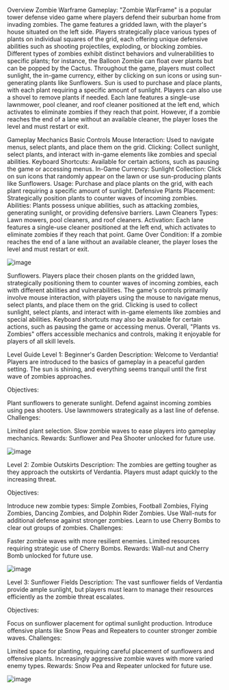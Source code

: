 Overview
Zombie Warframe Gameplay: "Zombie WarFrame" is a popular tower defense video game where players defend their suburban home from invading zombies. The game features a gridded lawn, with the player's house situated on the left side. Players strategically place various types of plants on individual squares of the grid, each offering unique defensive abilities such as shooting projectiles, exploding, or blocking zombies. Different types of zombies exhibit distinct behaviors and vulnerabilities to specific plants; for instance, the Balloon Zombie can float over plants but can be popped by the Cactus. Throughout the game, players must collect sunlight, the in-game currency, either by clicking on sun icons or using sun-generating plants like Sunflowers. Sun is used to purchase and place plants, with each plant requiring a specific amount of sunlight. Players can also use a shovel to remove plants if needed. Each lane features a single-use lawnmower, pool cleaner, and roof cleaner positioned at the left end, which activates to eliminate zombies if they reach that point. However, if a zombie reaches the end of a lane without an available cleaner, the player loses the level and must restart or exit.

Gameplay Mechanics
Basic Controls
Mouse Interaction: Used to navigate menus, select plants, and place them on the grid.
Clicking: Collect sunlight, select plants, and interact with in-game elements like zombies and special abilities.
Keyboard Shortcuts: Available for certain actions, such as pausing the game or accessing menus.
In-Game Currency: Sunlight
Collection: Click on sun icons that randomly appear on the lawn or use sun-producing plants like Sunflowers.
Usage: Purchase and place plants on the grid, with each plant requiring a specific amount of sunlight.
Defensive Plants
Placement: Strategically position plants to counter waves of incoming zombies.
Abilities: Plants possess unique abilities, such as attacking zombies, generating sunlight, or providing defensive barriers.
Lawn Cleaners
Types: Lawn mowers, pool cleaners, and roof cleaners.
Activation: Each lane features a single-use cleaner positioned at the left end, which activates to eliminate zombies if they reach that point.
Game Over Condition: If a zombie reaches the end of a lane without an available cleaner, the player loses the level and must restart or exit.

![image](https://github.com/ZakiNabeel/PLANTS-VS-ZOMBIES-OOP-PROJECT-V1.0/assets/142420375/55cedd85-561c-4355-8e03-750cbb1df021)



Sunflowers. Players place their chosen plants on the gridded lawn, strategically positioning them
to counter waves of incoming zombies, each with different abilities and vulnerabilities. The game's
controls primarily involve mouse interaction, with players using the mouse to navigate menus,
select plants, and place them on the grid. Clicking is used to collect sunlight, select plants, and
interact with in-game elements like zombies and special abilities. Keyboard shortcuts may also be
available for certain actions, such as pausing the game or accessing menus. Overall, "Plants vs.
Zombies" offers accessible mechanics and controls, making it enjoyable for players of all skill levels.




Level Guide
Level 1: Beginner's Garden
Description: Welcome to Verdantia! Players are introduced to the basics of gameplay in a peaceful garden setting. The sun is shining, and everything seems tranquil until the first wave of zombies approaches.

Objectives:

Plant sunflowers to generate sunlight.
Defend against incoming zombies using pea shooters.
Use lawnmowers strategically as a last line of defense.
Challenges:

Limited plant selection.
Slow zombie waves to ease players into gameplay mechanics.
Rewards: Sunflower and Pea Shooter unlocked for future use.


![image](https://github.com/ZakiNabeel/PLANTS-VS-ZOMBIES-OOP-PROJECT-V1.0/assets/142420375/e1e63242-2123-48f9-b282-94c2adc52b69)


Level 2: Zombie Outskirts
Description: The zombies are getting tougher as they approach the outskirts of Verdantia. Players must adapt quickly to the increasing threat.

Objectives:

Introduce new zombie types: Simple Zombies, Football Zombies, Flying Zombies, Dancing Zombies, and Dolphin Rider Zombies.
Use Wall-nuts for additional defense against stronger zombies.
Learn to use Cherry Bombs to clear out groups of zombies.
Challenges:

Faster zombie waves with more resilient enemies.
Limited resources requiring strategic use of Cherry Bombs.
Rewards: Wall-nut and Cherry Bomb unlocked for future use.



![image](https://github.com/ZakiNabeel/PLANTS-VS-ZOMBIES-OOP-PROJECT-V1.0/assets/142420375/1d24e406-ee9d-4fba-9d85-3224f11a4d17)


Level 3: Sunflower Fields
Description: The vast sunflower fields of Verdantia provide ample sunlight, but players must learn to manage their resources efficiently as the zombie threat escalates.

Objectives:

Focus on sunflower placement for optimal sunlight production.
Introduce offensive plants like Snow Peas and Repeaters to counter stronger zombie waves.
Challenges:

Limited space for planting, requiring careful placement of sunflowers and offensive plants.
Increasingly aggressive zombie waves with more varied enemy types.
Rewards: Snow Pea and Repeater unlocked for future use.

![image](https://github.com/ZakiNabeel/PLANTS-VS-ZOMBIES-OOP-PROJECT-V1.0/assets/142420375/ae68e7ed-fa1f-44a0-a375-3f5985c0c405)

